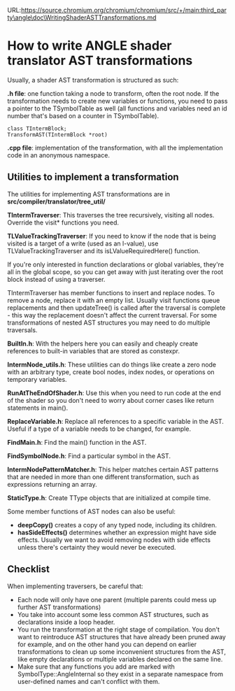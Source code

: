 URL:https://source.chromium.org/chromium/chromium/src/+/main:third_party\angle\doc\WritingShaderASTTransformations.md
# How to write ANGLE shader translator AST transformations

Usually, a shader AST transformation is structured as such:

**.h file**: one function taking a node to transform, often the root node. If the transformation needs to create new variables or functions, you need to pass a pointer to the TSymbolTable as well (all functions and variables need an id number that's based on a counter in TSymbolTable).

    class TIntermBlock;
    TransformAST(TIntermBlock *root)

**.cpp file**: implementation of the transformation, with all the implementation code in an anonymous namespace.

## Utilities to implement a transformation

The utilities for implementing AST transformations are in **src/compiler/translator/tree_util/**

**TIntermTraverser**: This traverses the tree recursively, visiting all nodes. Override the visit* functions you need.

**TLValueTrackingTraverser**: If you need to know if the node that is being visited is a target of a write (used as an l-value), use TLValueTrackingTraverser and its isLValueRequiredHere() function.

If you're only interested in function declarations or global variables, they're all in the global scope, so you can get away with just iterating over the root block instead of using a traverser.

TIntermTraverser has member functions to insert and replace nodes. To remove a node, replace it with an empty list. Usually visit functions queue replacements and then updateTree() is called after the traversal is complete - this way the replacement doesn't affect the current traversal. For some transformations of nested AST structures you may need to do multiple traversals.

**BuiltIn.h**: With the helpers here you can easily and cheaply create references to built-in variables that are stored as constexpr.

**IntermNode_utils.h**: These utilities can do things like create a zero node with an arbitrary type, create bool nodes, index nodes, or operations on temporary variables.

**RunAtTheEndOfShader.h**: Use this when you need to run code at the end of the shader so you don't need to worry about corner cases like return statements in main().

**ReplaceVariable.h**: Replace all references to a specific variable in the AST. Useful if a type of a variable needs to be changed, for example.

**FindMain.h**: Find the main() function in the AST.

**FindSymbolNode.h**: Find a particular symbol in the AST.

**IntermNodePatternMatcher.h**: This helper matches certain AST patterns that are needed in more than one different transformation, such as expressions returning an array.

**StaticType.h**: Create TType objects that are initialized at compile time.

Some member functions of AST nodes can also be useful:
* **deepCopy()** creates a copy of any typed node, including its children.
* **hasSideEffects()** determines whether an expression might have side effects. Usually we want to avoid removing nodes with side effects unless there's certainty they would never be executed.

## Checklist

When implementing traversers, be careful that:
* Each node will only have one parent (multiple parents could mess up further AST transformations)
* You take into account some less common AST structures, such as declarations inside a loop header.
* You run the transformation at the right stage of compilation. You don't want to reintroduce AST structures that have already been pruned away for example, and on the other hand you can depend on earlier transformations to clean up some inconvenient structures from the AST, like empty declarations or multiple variables declared on the same line.
* Make sure that any functions you add are marked with SymbolType::AngleInternal so they exist in a separate namespace from user-defined names and can't conflict with them.

